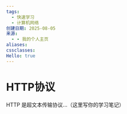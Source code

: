 ```yaml
---
tags:
  - 快速学习
  - 计算机网络
创建日期: 2025-08-05
来源:
  - - 我的个人主页
aliases: 
cssclasses: 
Hello: true
---
```


# HTTP协议

HTTP 是超文本传输协议...（这里写你的学习笔记）